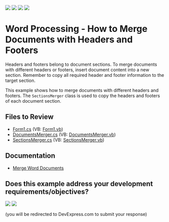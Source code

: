 <!-- default badges list -->
![](https://img.shields.io/endpoint?url=https://codecentral.devexpress.com/api/v1/VersionRange/128610857/19.2.3%2B)
[![](https://img.shields.io/badge/Open_in_DevExpress_Support_Center-FF7200?style=flat-square&logo=DevExpress&logoColor=white)](https://supportcenter.devexpress.com/ticket/details/E4404)
[![](https://img.shields.io/badge/📖_How_to_use_DevExpress_Examples-e9f6fc?style=flat-square)](https://docs.devexpress.com/GeneralInformation/403183)
[![](https://img.shields.io/badge/💬_Leave_Feedback-feecdd?style=flat-square)](#does-this-example-address-your-development-requirementsobjectives)
<!-- default badges end -->

# Word Processing - How to Merge Documents with Headers and Footers

Headers and footers belong to document sections. To merge documents with different headers or footers, insert document content into a new section. Remember to copy all required header and footer information to the target section.

This example shows how to merge documents with different headers and footers. The `SectionsMerger` class is used to copy the headers and footers of each document section.

## Files to Review

* [Form1.cs](./CS/DocumentMerger/Form1.cs) (VB: [Form1.vb](./VB/DocumentMerger/Form1.vb))
* [DocumentsMerger.cs](./CS/DocumentMerger/Helpers/DocumentsMerger.cs) (VB: [DocumentsMerger.vb](./VB/DocumentMerger/Helpers/DocumentsMerger.vb))
* [SectionsMerger.cs](./CS/DocumentMerger/Helpers/SectionsMerger.cs) (VB: [SectionsMerger.vb](./VB/DocumentMerger/Helpers/SectionsMerger.vb))

## Documentation

* [Merge Word Documents](https://docs.devexpress.com/OfficeFileAPI/119802/word-processing-document-api/merge-and-split-documents/merge-documents)
<!-- feedback -->
## Does this example address your development requirements/objectives?

[<img src="https://www.devexpress.com/support/examples/i/yes-button.svg"/>](https://www.devexpress.com/support/examples/survey.xml?utm_source=github&utm_campaign=word-processing-merge-documents-with-different-headers-and-footers&~~~was_helpful=yes) [<img src="https://www.devexpress.com/support/examples/i/no-button.svg"/>](https://www.devexpress.com/support/examples/survey.xml?utm_source=github&utm_campaign=word-processing-merge-documents-with-different-headers-and-footers&~~~was_helpful=no)

(you will be redirected to DevExpress.com to submit your response)
<!-- feedback end -->
